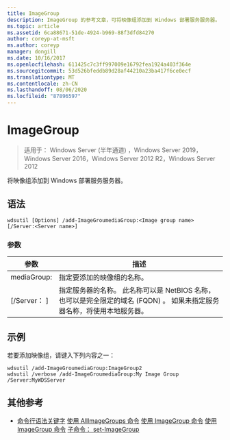 ```yaml
---
title: ImageGroup
description: ImageGroup 的参考文章，可将映像组添加到 Windows 部署服务服务器。
ms.topic: article
ms.assetid: 6ca88671-51de-4924-b969-88f3dfd84270
author: coreyp-at-msft
ms.author: coreyp
manager: dongill
ms.date: 10/16/2017
ms.openlocfilehash: 611425c7c3ff997009e16792fea1924a403f364e
ms.sourcegitcommit: 53d526bfeddb89d28af44210a23ba417f6ce0ecf
ms.translationtype: MT
ms.contentlocale: zh-CN
ms.lasthandoff: 08/06/2020
ms.locfileid: "87896597"
---
```

# <a name="add-imagegroup"></a>ImageGroup

> 适用于： Windows Server (半年通道) ，Windows Server 2019，Windows Server 2016，Windows Server 2012 R2，Windows Server 2012

将映像组添加到 Windows 部署服务服务器。

## <a name="syntax"></a>语法
```
wdsutil [Options] /add-ImageGroumediaGroup:<Image group name> [/Server:<Server name>]
```
### <a name="parameters"></a>参数
|参数|描述|
|-------|--------|
mediaGroup:<Image group name>|指定要添加的映像组的名称。|
|[/Server： <Server name> ]|指定服务器的名称。 此名称可以是 NetBIOS 名称，也可以是完全限定的域名 (FQDN) 。 如果未指定服务器名称，将使用本地服务器。|
## <a name="examples"></a>示例
若要添加映像组，请键入下列内容之一：
```
wdsutil /add-ImageGroumediaGroup:ImageGroup2
wdsutil /verbose /add-ImageGroumediaGroup:My Image Group /Server:MyWDSServer
```
## <a name="additional-references"></a>其他参考
- [命令行语法关键字](command-line-syntax-key.md) 
[使用 AllImageGroups 命令](using-the-get-allimagegroups-command.md) 
[使用 ImageGroup 命令](using-the-get-imagegroup-command.md) 
[使用 ImageGroup 命令](using-the-remove-imagegroup-command.md) 
[子命令： set-ImageGroup](subcommand-set-imagegroup.md)
